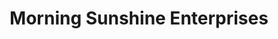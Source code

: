 ---
title: "Morning Sunshine Enterprises"
url: /lumban/morning-sunshine-enterprises/
shop: hardware
---
